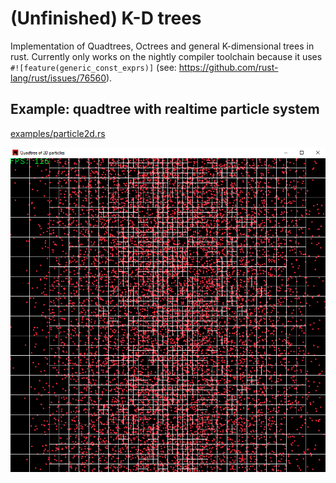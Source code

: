 # (Unfinished) K-D trees

Implementation of Quadtrees, Octrees and general K-dimensional trees in rust.
Currently only works on the nightly compiler toolchain because it uses
`#![feature(generic_const_exprs)]` (see: https://github.com/rust-lang/rust/issues/76560).

## Example: quadtree with realtime particle system
[examples/particle2d.rs](https://github.com/edddddee/kdtrees/blob/master/examples/particles2d.rs)

<img src=https://github.com/edddddee/kdtrees/blob/master/examples/quadtree.png width=750>
